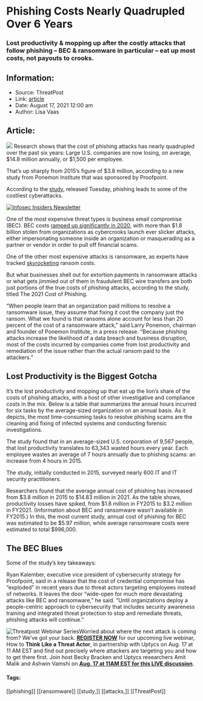 # Phishing Costs Nearly Quadrupled Over 6 Years
### Lost productivity & mopping up after the costly attacks that follow phishing – BEC & ransomware in particular – eat up most costs, not payouts to crooks.

## Information:
+ Source: ThreatPost
+ Link: [article](https://kasperskycontenthub.com/threatpost-global/?p=168716)
+ Date: August 17, 2021  12:00 am
+ Author: Lisa Vaas


## Article:
![](https://media.threatpost.com/wp-content/uploads/sites/103/2021/08/16180858/phishing-e1629151767334.png)
Research shows that the cost of phishing attacks has nearly quadrupled over the past six years: Large U.S. companies are now losing, on average, $14.8 million annually, or $1,500 per employee.


That’s up sharply from 2015’s figure of $3.8 million, according to a new study from Ponemon Institute that was sponsored by Proofpoint.


According to the [study](https://www.proofpoint.com/us/resources/analyst-reports/ponemon-cost-of-phishing-study), released Tuesday, phishing leads to some of the costliest cyberattacks.


[![Infosec Insiders Newsletter](https://media.threatpost.com/wp-content/uploads/sites/103/2021/07/10165815/infosec_insiders_in_article_promo.png)](https://threatpost.com/infosec-insider-subscription-page/?utm_source=ART&utm_medium=ART&utm_campaign=InfosecInsiders_Newsletter_Promo/)  

One of the most expensive threat types is business email compromise (BEC). BEC costs [ramped up significantly in 2020](https://threatpost.com/bec-losses-top-18b/167148/), with more than $1.8 billion stolen from organizations as cybercrooks launch ever slicker attacks, either impersonating someone inside an organization or masquerading as a partner or vendor in order to pull off financial scams.


One of the other most expensive attacks is ransomware, as experts have tracked [skyrocketing](https://threatpost.com/ransomware-payments-quadruple-extortion/168622/) ransom costs.


But what businesses shell out for extortion payments in ransomware attacks or what gets jimmied out of them in fraudulent BEC wire transfers are both just portions of the true costs of phishing attacks, according to the study, titled The 2021 Cost of Phishing.


“When people learn that an organization paid millions to resolve a ransomware issue, they assume that fixing it cost the company just the ransom. What we found is that ransoms alone account for less than 20 percent of the cost of a ransomware attack,” said Larry Ponemon, chairman and founder of Ponemon Institute, in a press release. “Because phishing attacks increase the likelihood of a data breach and business disruption, most of the costs incurred by companies come from lost productivity and remediation of the issue rather than the actual ransom paid to the attackers.”


Lost Productivity is the Biggest Gotcha
---------------------------------------


It’s the lost productivity and mopping up that eat up the lion’s share of the costs of phishing attacks, with a host of other investigative and compliance costs in the mix. Below is a table that summarizes the annual hours incurred for six tasks by the average-sized organization on an annual basis. As it depicts, the most time-consuming tasks to resolve phishing scams are the cleaning and fixing of infected systems and conducting forensic investigations.


The study found that in an average-sized U.S. corporation of 9,567 people, that lost productivity translates to 63,343 wasted hours every year. Each employee wastes an average of 7 hours annually due to phishing scams: an increase from 4 hours in 2015.


The study, initially conducted in 2015, surveyed nearly 600 IT and IT security practitioners.


Researchers found that the average annual cost of phishing has increased from $3.8 million in 2015 to $14.83 million in 2021. As the table shows, productivity losses have spiked, from $1.8 million in FY2015 to $3.2 million in FY2021. (Information about BEC and ransomware wasn’t available in FY2015.) In this, the most current study, annual cost of phishing for BEC was estimated to be $5.97 million, while average ransomware costs were estimated to total $996,000.


The BEC Blues
-------------


Some of the study’s key takeaways:


Ryan Kalember, executive vice president of cybersecurity strategy for Proofpoint, said in a release that the cost of credential compromise has “exploded” in recent years due to threat actors targeting employees instead of networks. It leaves the door “wide-open for much more devastating attacks like BEC and ransomware,” he said. “Until organizations deploy a people-centric approach to cybersecurity that includes security awareness training and integrated threat protection to stop and remediate threats, phishing attacks will continue.”


![Threatpost Webinar Series ](https://media.threatpost.com/wp-content/uploads/sites/103/2021/07/27093135/threatpost-webinar-300x51.jpg)Worried about where the next attack is coming from? We’ve got your back. **[REGISTER NOW](https://threatpost.com/webinars/how-to-think-like-a-threat-actor/?utm_source=ART&utm_medium=ART&utm_campaign=August_Uptycs_Webinar)** for our upcoming live webinar, How to **Think Like a Threat Actor**, in partnership with Uptycs on Aug. 17 at 11 AM EST and find out precisely where attackers are targeting you and how to get there first. Join host Becky Bracken and Uptycs researchers Amit Malik and Ashwin Vamshi on **[Aug. 17 at 11AM EST for this LIVE discussion](https://threatpost.com/webinars/how-to-think-like-a-threat-actor/?utm_source=ART&utm_medium=ART&utm_campaign=August_Uptycs_Webinar)**.




#### Tags:
[[phishing]] [[ransomware]] [[study,]] [[attacks,]] [[ThreatPost]]
